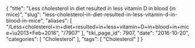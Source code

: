 {
    "title": "Less cholesterol in diet resulted in less vitamin D in blood (in mice)",
    "slug": "less-cholesterol-in-diet-resulted-in-less-vitamin-d-in-blood-in-mice",
    "aliases": [
        "/Less+cholesterol+in+diet+resulted+in+less+vitamin+D+in+blood+in+mice+\u2013+Feb+2016",
        "/7907"
    ],
    "tiki_page_id": 7907,
    "date": "2016-10-20",
    "categories": [
        "Cholesterol"
    ],
    "tags": [
        "Cholesterol"
    ]
}